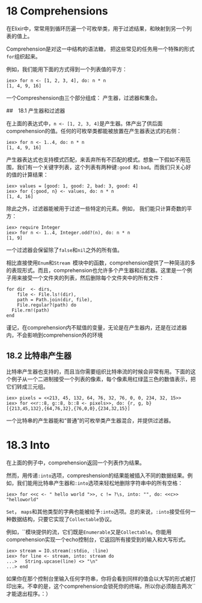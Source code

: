 # 18 Comprehensions

在Elixir中，常常用到循环历遍一个可枚举类，用于过滤结果，和映射到另一个列表的值上。

Comprehension是对这一中结构的语法糖， 把这些常见的任务用一个特殊的形式`for`组织起来。

例如，我们能用下面的方式得到一个列表值的平方：

```
iex> for n <- [1, 2, 3, 4], do: n * n
[1, 4, 9, 16]
```

一个Compreshension由三个部分组成： 产生器，过滤器和集合。

##　18.1 产生器和过滤器

在上面的表达式中，`n <- [1, 2, 3, 4]`是产生器。体产出了供后面comprehension的值。任何的可枚举类都能被放置在产生器表达式的右侧：

```
iex> for n <- 1..4, do: n * n
[1, 4, 9, 16]
```

产生器表达式也支持模式匹配，来丢弃所有不匹配的模式。想象一下假如不用范围，我们有一个关键字列表，这个列表有两种键`:good `和`:bad`。而我们只关心好的值的计算结果：

```
iex> values = [good: 1, good: 2, bad: 3, good: 4]
iex> for {:good, n} <- values, do: n * n
[1, 4, 16]
```

除此之外，过滤器能被用于过滤一些特定的元素。例如， 我们能只计算奇数的平方：

```
iex> require Integer
iex> for n <- 1..4, Integer.odd?(n), do: n * n
[1, 9]
```

一个过滤器会保留除了`false`和`nil`之外的所有值。

相比直接使用`Enum`和`Stream `模块中的函数，comprehension提供了一种简洁的多的表现形式。而且，comprehension也允许多个产生器和过滤器。这里是一个例子用来接受一个文件夹的列表，然后删除每个文件夹中的所有文件：

```
for dir  <- dirs,
    file <- File.ls!(dir),
    path = Path.join(dir, file),
    File.regular?(path) do
  File.rm!(path)
end
```

谨记，在comprehension内不赋值的变量，无论是在产生器内，还是在过滤器内，不会影响到comprehension外的环境

## 18.2 比特串产生器

比特串产生器也支持的，而且当你需要组织比特串流的时候会非常有用。下面的这个例子从一个二进制接受一个列表的像素，每个像素用红绿蓝三色的数值表示，把它们转成三元组。

```
iex> pixels = <<213, 45, 132, 64, 76, 32, 76, 0, 0, 234, 32, 15>>
iex> for <<r::8, g::8, b::8 <- pixels>>, do: {r, g, b}
[{213,45,132},{64,76,32},{76,0,0},{234,32,15}]
```

一个比特串的产生器能和“普通”的可枚举类产生器混合，并提供过滤器。

# 18.3 Into

在上面的例子中，comprehension返回一个列表作为结果。

然而，用传递`:into`选项，compreshension的结果能被插入不同的数据结果。例如，我们能用比特串产生器和`:into`选项来轻松地删除字符串中的所有空格：

```
iex> for <<c <- " hello world ">>, c != ?\s, into: "", do: <<c>>
"helloworld"
```
`Set`， `maps`和其他类型的字典也能被给予`:into`选项。总的来说，`:into`接受任何一种数据结构，只要它实现了`Collectable`协议。

例如，``模块提供的流，它们既是`Enumerable`又是`Collectable`。你能用comprehension实现一个echo控制台，它返回所有接受到的输入和大写形式。

```
iex> stream = IO.stream(:stdio, :line)
iex> for line <- stream, into: stream do
...>   String.upcase(line) <> "\n"
...> end
```

如果你在那个控制台里输入任何字符串，你将会看到同样的值会以大写的形式被打印出来。不幸的是，这个comprehension会锁死你的终端，所以你必须敲击两次``才能退出程序。：）
